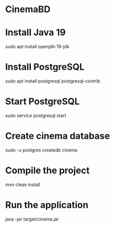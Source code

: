 # CinemaBD
# Install Java 19
sudo apt install openjdk-19-jdk

# Install PostgreSQL
sudo apt install postgresql postgresql-contrib

# Start PostgreSQL
sudo service postgresql start

# Create cinema database
sudo -u postgres createdb cinema

# Compile the project
mvn clean install

# Run the application
java -jar target/cinema.jar
